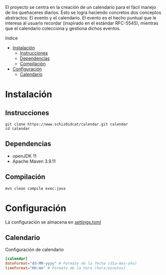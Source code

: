 El proyecto se centra en la creación de un calendario para el fácil manejo de los quehaceres diarios.
Esto se logra haciendo concretos dos conceptos abstractos: El evento y el calendario. El evento es el hecho puntual que le interesa al usuario recordar (inspirado en el estándar RFC-5545), mientras que el calendario colecciona y gestiona dichos eventos.

Indice
* [Instalación](#Instalación)
    * [Instrucciones](#Instrucciones)
    * [Dependencias](#Dependencias)
    * [Compilación](#Compilación)
* [Configuración](#Configuración)
    * [Calendario](#Calendario)

# Instalación
## Instrucciones
```
git clone https://www.schiz0idcat/calendar.git calendar
cd calendar
```

## Dependencias
- openJDK 11
- Apache Maven 3.9.11

## Compilación
```
mvn clean compile exec:java
```

# Configuración
La configuración se almacena en [settings.toml](./resources/settings.toml)

## Calendario
Configuración de calendario

```toml
[calendar]
dateFormat="dd-MM-yyyy" # Formato de la fecha (día-mes-año)
timeFormat="HH:mm" # Formato de la hora (hora:minutos)
```
